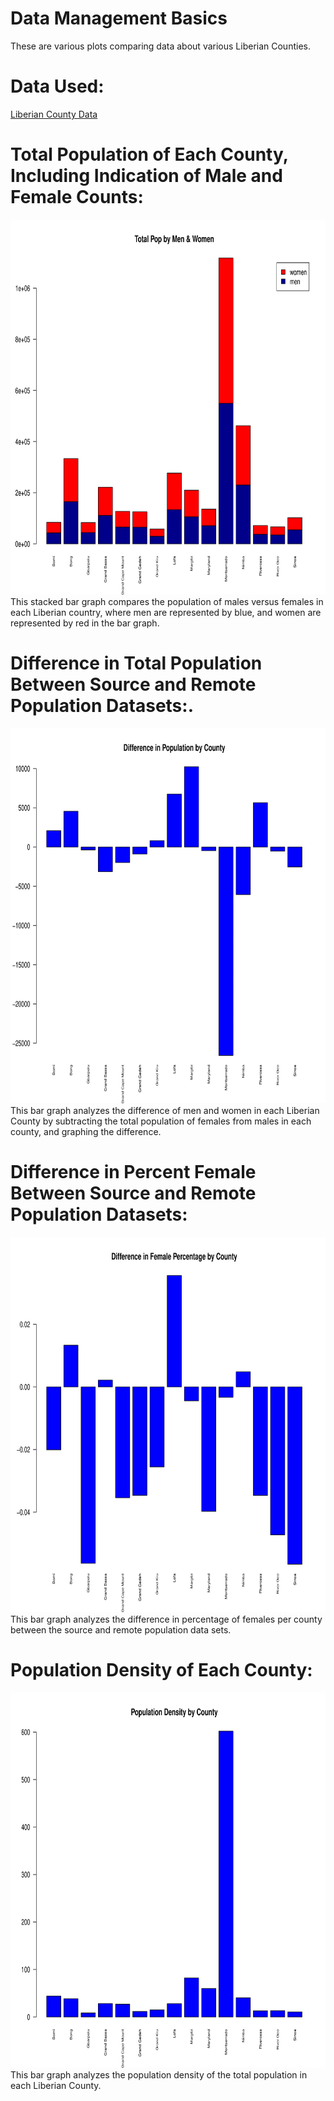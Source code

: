 # Data Management Basics
These are various plots comparing data about various Liberian Counties.

# Data Used:
[Liberian County Data](data_lab_1.txt)

# Total Population of Each County, Including Indication of Male and Female Counts:
<img src="Stacked_Men_Women-1.png" width="600" height="600" />
This stacked bar graph compares the population of males versus females in each Liberian country, where men are represented by blue, and women are represented by red in the bar graph.

# Difference in Total Population Between Source and Remote Population Datasets:. 
<img src="Population_Difference-1.png" width="600" height="600" />
This bar graph analyzes the difference of men and women in each Liberian County by subtracting the total population of females from males in each county, and graphing the difference. 

# Difference in Percent Female Between Source and Remote Population Datasets:
<img src="Per_Female_Difference-1.png" width="600" height="600" />
This bar graph analyzes the difference in percentage of females per county between the source and remote population data sets.

# Population Density of Each County:
<img src="Density_Counties-1.png" width="600" height="600" />
This bar graph analyzes the population density of the total population in each Liberian County.
